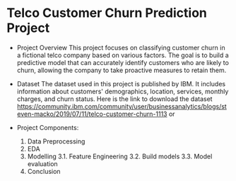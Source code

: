 # Telco Customer Churn Prediction Project

* Project Overview
This project focuses on classifying customer churn in a fictional telco company based on various factors. The goal is to build a predictive model that can accurately identify customers who are likely to churn, allowing the company to take proactive measures to retain them.

* Dataset
The dataset used in this project is published by IBM. It includes information about customers' demographics, location, services, monthly charges, and churn status. 
Here is the link to download the dataset
https://community.ibm.com/community/user/businessanalytics/blogs/steven-macko/2019/07/11/telco-customer-churn-1113
or 

* Project Components:
   1. Data Preprocessing
   2. EDA
   3. Modelling
      3.1. Feature Engineering
      3.2. Build models
      3.3. Model evaluation
   4. Conclusion
